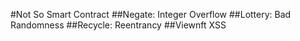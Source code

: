#Not So Smart Contract
##Negate:
Integer Overflow
##Lottery:
Bad Randomness
##Recycle:
Reentrancy
##Viewnft
XSS
